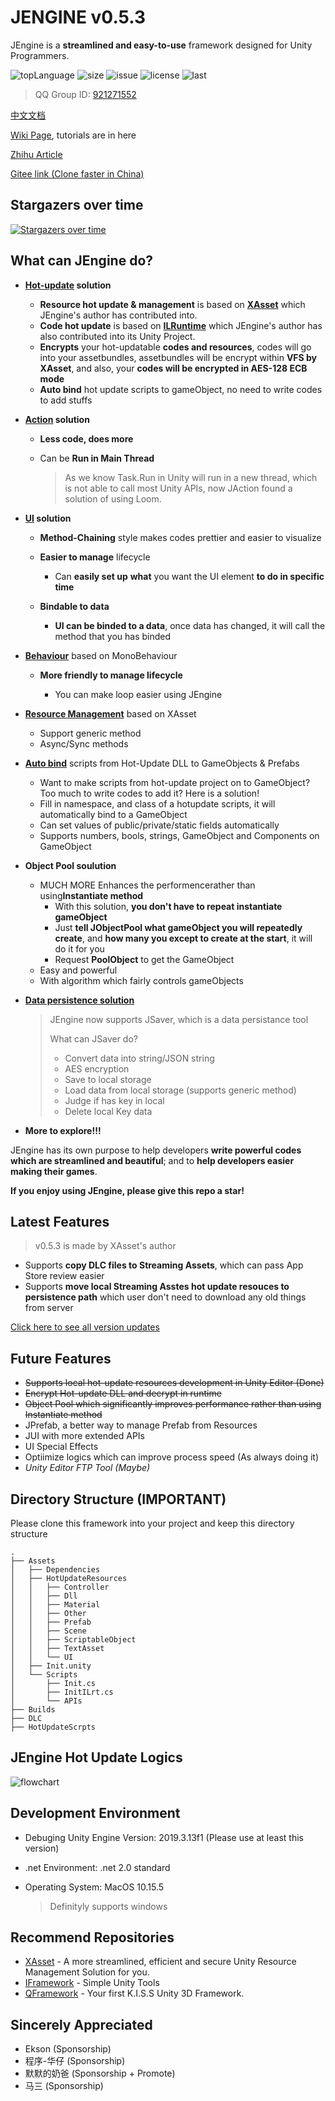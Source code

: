 # JENGINE v0.5.3



JEngine is a **streamlined and easy-to-use** framework designed for Unity Programmers.

![topLanguage](https://img.shields.io/github/languages/top/JasonXuDeveloper/JEngine)
![size](https://img.shields.io/github/languages/code-size/JasonXuDeveloper/JEngine)
![issue](https://img.shields.io/github/issues/JasonXuDeveloper/JEngine)
![license](https://img.shields.io/github/license/JasonXuDeveloper/JEngine)
![last](https://img.shields.io/github/last-commit/JasonXuDeveloper/JEngine)

> QQ Group ID: [921271552](https://jq.qq.com/?_wv=1027&k=cF4hODjW)

[中文文档](README.md)

[Wiki Page](https://github.com/JasonXuDeveloper/JEngine/wiki), tutorials are in here

[Zhihu Article](https://zhuanlan.zhihu.com/p/218105381)

[Gitee link (Clone faster in China)](https://gitee.com/JasonXuDeveloper/JEngine)

## Stargazers over time

[![Stargazers over time](https://starchart.cc/JasonXuDeveloper/JEngine.svg)](https://starchart.cc/JasonXuDeveloper/JEngine)

## What can JEngine do?

- **[Hot-update](Docs/en-us/WhyHotUpdate.md) solution**

  - **Resource hot update & management** is based on **[XAsset](https://github.com/xasset/xasset)** which JEngine's author has contributed into.
  - **Code hot update** is based on **[ILRuntime](https://github.com/Ourpalm/ILRuntime)** which JEngine's author has also contributed into its Unity Project.
  - **Encrypts** your hot-updatable **codes and resources**, codes will go into your assetbundles, assetbundles will be encrypt within **VFS by XAsset**, and also, your **codes will be encrypted in AES-128 ECB mode**
  - **Auto bind** hot update scripts to gameObject, no need to write codes to add stuffs

- **[Action](Docs/en-us/JAction.md) solution**

  - **Less code, does more**

  - Can be **Run in Main Thread**
  
    > As we know Task.Run in Unity will run in a new thread, which is not able to call most Unity APIs, now JAction found a solution of using Loom.
  
- **[UI](Docs/en-us/JUI.md) solution**

  - **Method-Chaining** style makes codes prettier and easier to visualize

  - **Easier to manage** lifecycle
  
    - Can **easily set up** **what** you want the UI element **to do in specific time**
  
  - **Bindable to data**
    
    - **UI can be binded to a data**, once data  has changed, it will call the method that you has binded
    
  
- **[Behaviour](Docs/en-us/JBehaviour.md)** based on MonoBehaviour

  - **More friendly to manage lifecycle**

    - You can make loop easier using JEngine

- **[Resource Management](Docs/en-us/JResource.md)** based on XAsset

  - Support generic method
  - Async/Sync methods

- **[Auto bind](Docs/en-us/AutoBind.md)** scripts from Hot-Update DLL to GameObjects & Prefabs

  - Want to make scripts from hot-update project on to GameObject? Too much to write codes to add it? Here is a solution!
  - Fill in namespace, and class of a hotupdate scripts, it will automatically bind to a GameObject
  - Can set values of public/private/static fields automatically
  - Supports numbers, bools, strings, GameObject and Components on GameObject

- **Object Pool soulution**

  - MUCH MORE Enhances the performencerather than using**Instantiate method**
    - With this solution, **you don't have to repeat instantiate gameObject**
    - Just **tell JObjectPool what gameObject you will repeatedly create**, and **how many you except to create at the start**, it will do it for you
    - Request **PoolObject** to get the GameObject
  - Easy and powerful
  - With algorithm which fairly controls gameObjects

- **[Data persistence solution](Docs/zh-cn/JSaver.md)**

  > JEngine now supports JSaver, which is a data persistance tool
  >
  > What can JSaver do?
  >
  > - Convert data into string/JSON string
  > - AES encryption
  > - Save to local storage
  > - Load data from local storage (supports generic method)
  > - Judge if has key in local
  > - Delete local Key data

- **More to explore!!!**

JEngine has its own purpose to help developers **write powerful codes which are streamlined and beautiful**; and to **help developers easier making their games**.

**If you enjoy using JEngine, please give this repo a star!**



## Latest Features

> v0.5.3 is made by XAsset's author

- Supports **copy DLC files to Streaming Assets**, which can pass App Store review easier
- Supports **move local Streaming Asstes hot update resouces to persistence path** which user don't need to download any old things from server

[Click here to see all version updates](CHANGE.md)



## Future Features

- ~~Supports local hot-update resources development in Unity Editor (Done)~~
- ~~Encrypt Hot-update DLL and decrypt in runtime~~
- ~~Object Pool which significantly improves performance rather than using Instantiate method~~
- JPrefab, a better way to manage Prefab from Resources
- JUI with more extended APIs
- UI Special Effects
- Optiimize logics which can improve process speed (As always doing it)
- *Unity Editor FTP Tool (Maybe)*



## Directory Structure **(IMPORTANT)**

Please clone this framework into your project and keep this directory structure

```
.
├── Assets
│   ├── Dependencies
│   ├── HotUpdateResources
│   │   ├── Controller
│   │   ├── Dll
│   │   ├── Material
│   │   ├── Other
│   │   ├── Prefab
│   │   ├── Scene
│   │   ├── ScriptableObject
│   │   ├── TextAsset
│   │   └── UI
│   ├── Init.unity
│   └── Scripts
│       ├── Init.cs
│       ├── InitILrt.cs
│       └── APIs
├── Builds
├── DLC
├── HotUpdateScrpts
```

## JEngine Hot Update Logics

![flowchart](https://s1.ax1x.com/2020/07/14/Uthp6A.png)



## Development Environment

- Debuging Unity Engine Version: 2019.3.13f1 (Please use at least this version)

- .net Environment: .net 2.0 standard

- Operating System: MacOS 10.15.5

  > Definityly supports windows



## Recommend Repositories

- [XAsset](https://github.com/xasset/xasset) - A more streamlined, efficient and secure Unity Resource Management Solution for you.
- [IFramework](https://github.com/OnClick9927/IFramework) - Simple Unity Tools
- [QFramework](https://github.com/liangxiegame/QFramework) - Your first K.I.S.S Unity 3D Framework.


## Sincerely Appreciated

- Ekson (Sponsorship)
- 程序-华仔 (Sponsorship)
- 默默的奶爸 (Sponsorship + Promote)
- 马三 (Sponsorship)
